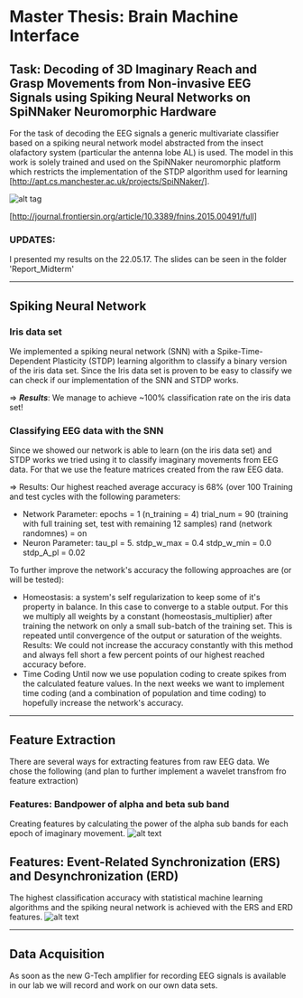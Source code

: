Master Thesis: Brain Machine Interface
======================================

## Task: Decoding of 3D Imaginary Reach and Grasp Movements from Non-invasive EEG Signals using Spiking Neural Networks on SpiNNaker Neuromorphic Hardware

For the task of decoding the EEG signals a generic multivariate classifier based on a spiking neural network model abstracted from the insect olafactory system (particular the antenna lobe AL) is used.
The model in this work is solely trained and used on the SpiNNaker neuromorphic platform which restricts the implementation of the STDP algorithm used for learning [http://apt.cs.manchester.ac.uk/projects/SpiNNaker/].

![alt tag](http://www.frontiersin.org/files/Articles/164125/fnins-09-00491-HTML/image_m/fnins-09-00491-g001.jpg)

[http://journal.frontiersin.org/article/10.3389/fnins.2015.00491/full]


### UPDATES:
I presented my results on the 22.05.17. The slides can be seen in the folder 'Report_Midterm'

--------------------------
## Spiking Neural Network

### Iris data set
We implemented a spiking neural network (SNN) with a Spike-Time-Dependent Plasticity  (STDP) learning algorithm to classify a binary version of the iris data set. 
Since the Iris data set is proven to be easy to classify we can check if our implementation of the SNN and STDP works.

=> ***Results***: We manage to achieve ~100% classification rate on the iris data set!

### Classifying EEG data with the SNN
Since we showed our network is able to learn (on the iris data set) and STDP works we tried using it to classify imaginary movements from EEG data. For that we use the feature matrices created from the raw EEG data.

=> Results: Our highest reached average accuracy is 68% (over 100 Training and test cycles with the following parameters:
- Network Parameter:
epochs = 1 (n_training = 4)
trial_num = 90 (training with full training set, test with remaining 12 samples)
rand (network randomnes) = on
- Neuron Parameter:
tau_pl = 5. 
stdp_w_max = 0.4
stdp_w_min = 0.0
stdp_A_pl = 0.02

To further improve the network's accuracy the following approaches are (or will be tested):
- Homeostasis:	a system's self regularization to keep some of it's property in balance. In this case to converge to a stable output.
For this we multiply all weights by a constant (homeostasis_multiplier) after training the network on only a small sub-batch of the training set. This is repeated until convergence of the output or saturation of the weights.
Results: We could not increase the accuracy constantly with this method and always fell short a few percent points of our highest reached accuracy before.
- Time Coding
Until now we use population coding to create spikes from the calculated feature values. In the next weeks we want to implement time coding (and a combination of population and time coding) to hopefully increase the network's accuracy.

----------------------
## Feature Extraction

There are several ways for extracting features from raw EEG data. We chose the following (and plan to further implement a wavelet transfrom fro feature extraction)

### Features: Bandpower of alpha and beta sub band 
Creating features by calculating the power of the alpha sub bands for each epoch of imaginary movement. 
![alt text](https://github.com/LeRyc/Master-Thesis-Brain-Machine-Interface/blob/master/readme_img/feat_extract_subbands.png)


## Features: Event-Related Synchronization (ERS) and Desynchronization (ERD)
The highest classification accuracy with statistical machine learning algorithms and the spiking neural network is achieved with the ERS and ERD features.
![alt text](https://github.com/LeRyc/Master-Thesis-Brain-Machine-Interface/blob/master/readme_img/feat_extract_ersd.png)


--------------------------
## Data Acquisition 
As soon as the new G-Tech amplifier for recording EEG signals is available in our lab we will record and work on our own data sets.


